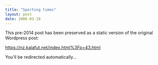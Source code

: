 ```yaml
---
title: "Sporting times"
layout: post
date: 2006-03-18
---
```


This pre-2014 post has been preserved as a static version of the original Wordpress post:

https://nz.kalafut.net/index.html%3Fp=43.html

You'll be redirected automatically...

<head>
  <meta http-equiv="refresh" content="5;url=https://nz.kalafut.net/index.html%3Fp=43.html">
</head>

